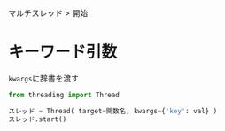 マルチスレッド > 開始
# キーワード引数
```kwargs```に辞書を渡す  
```python
from threading import Thread

スレッド = Thread( target=関数名, kwargs={'key': val} )
スレッド.start()
```
